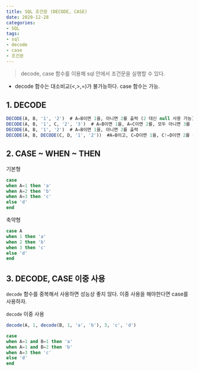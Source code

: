 ```yaml
---
title: SQL 조건문 (DECODE, CASE)
date: 2020-12-28
categories:
- SQL
tags:
- sql
- decode
- case
- 조건문
---
```



> decode, case 함수를 이용해 sql 안에서 조건문을 실행할 수 있다.

- decode 함수는 대소비교(<,>,=)가 불가능하다. case 함수는 가능.




## 1. DECODE


```sql
DECODE(A, B, '1', '2')  # A=B이면 1을, 아니면 2를 출력 (2 대신 null 사용 가능)
DECODE(A, B, '1', C, '2', '3')  # A=B이면 1을, A=C이면 2를, 모두 아니면 3를 출력
DECODE(A, B, '1', '2')  # A=B이면 1을, 아니면 2를 출력
DECODE(A, B, DECODE(C, D, '1', '2'))  #A=B이고, C=D이면 1을, C!=D이면 2를 출력
```



## 2. CASE ~ WHEN ~ THEN

기본형

```sql
case
when A=1 then 'a'
when A=2 then 'b'
when A=3 then 'c'
else 'd'
end
```

축약형

```sql
case A
when 1 then 'a'
when 2 then 'b'
when 3 then 'c'
else 'd'
end
```



## 3. DECODE, CASE 이중 사용

`decode` 함수를 중복해서 사용하면 성능상 좋지 않다.
이중 사용을 해야한다면 case를 사용하자.


`decode` 이중 사용

```sql
decode(A, 1, decode(B, 1, 'a', 'b'), 3, 'c', 'd')
```


```sql
case
when A=1 and B=1 then 'a'
when A=1 and B=2 then 'b'
when A=3 then 'c'
else 'd'
end
```
